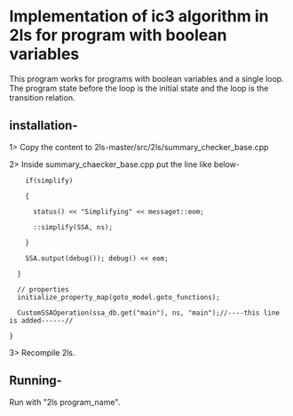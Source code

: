 # Implementation of ic3 algorithm in 2ls for program with boolean variables
This program works for programs with boolean variables and a single loop. The program state before the loop is the initial state and the loop is the transition relation.
## installation-
1> Copy the content to 2ls-master/src/2ls/summary_checker_base.cpp

2> Inside summary_chaecker_base.cpp put the line like below-
````
    if(simplify)
    
    {
    
      status() << "Simplifying" << messaget::eom;
      
      ::simplify(SSA, ns);
      
    }

    SSA.output(debug()); debug() << eom;
   
  }
  
  // properties
  initialize_property_map(goto_model.goto_functions);

  CustomSSAOperation(ssa_db.get("main"), ns, "main");//----this line is added------//

}
````
3> Recompile 2ls.
## Running-
Run with "2ls program_name".
